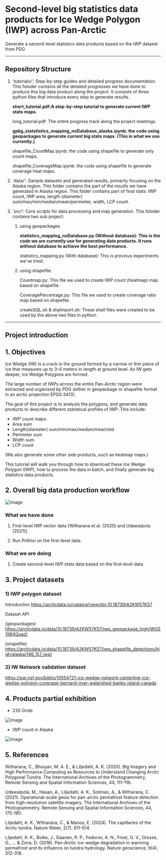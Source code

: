 # Second-level big statistics data products for Ice Wedge Polygon (IWP) across Pan-Arctic
Generate a second-level statistics data products based on the IWP dataset from PDG


-------------------------------
## Repository Structure
1. 'tutorials/': Step-by-step guides and detailed progress documentation. This foloder contains all the detailed progresses we have done to produce this big data product along the project. It consists of three python files that introduce every step to generate results.

   **short_tutorial.pdf:A step-by-step tutorial to generate current IWP stats maps.**

   long_tutorial.pdf: The entire progress track along the project meetings.

   **gpkg_statstistics_mapping_noDatabase_alaska.ipynb: the code using geopackages to generate current big stats maps. (This is what we use currently.)**

   shapefile_CountMap.ipynb: the code using shapefile to generate only count maps.

   shapefile_CoverageMap.ipynb: the code using shapefile to generate coverage heat maps.



3. 'data/': Sample datasets and generated results, primarily focusing on the Alaska region. This folder contains the part of the results we have generated in Alaska region.
   This folder contains part of final stats: IWP count, IWP area, length (diameter) sum/max/min/median/mean/perimeter, width, LCP count.
  
4. 'src/': Core scripts for data processing and map generation. This foloder contains two sub project:

   1) using geopackages.

      **statistics_mapping_noDatabase.py (Without database): This is the code we are currently use for generating data products. It runs without database to achieve the best performance.**

      statistics_mapping.py (With database): This is previous experiments we've tried.

   3) using shapefile.
  
      Countmap.py: This file we used to create IWP count (heatmap) map based on shapefile.

      CoveragePercentage.py: This file we used to create coverage ratio map based on shapefile.

      createSQL.sh & shpImport.sh: These shell files were created to be used by the above two files in python.

-------------------------------



## Project introduction

## 1. Objectives
Ice Wedge (IW) is a crack in the ground formed by a narrow or thin piece of ice that measures up to 3–4 meters in length at ground level. As IW gets deeper, Ice Wedge Polygons are formed. 

The large number of IWPs across the entire Pan-Arctic region were extracted and organized by PDG (either in geopackage or shapefile format in an arctic projection EPSG:3413).

The goal of this project is to analysis the polygons, and generate data products to describe different statistical profiles of IWP. This include: 

* IWP count maps.
* Area sum
* Length(diameter) sum/min/max/median/mean/std
* Perimeter sum
* Width sum
* LCP count

(We also generate some other side products, such as heatmap maps.)

This tutorial will walk you through how to download these Ice Wedge Polygon (IWP), how to process the data in batch, and finally generate big statistics data products. 

## 2. Overall big data production workflow

![image](https://github.com/user-attachments/assets/fb7c5960-4a8f-4f73-8198-dcf7df5d818c)

### What we have done

1) First-level IWP vector data [Witharana et al. (2020) and Udawalpola (2021)].

2) Run Prithivi on the first-level data.


### What we are doing

1) Create second-level IWP stats data based on the first-level data.


## 3. Project datasets
### 1) IWP polygon dataset
Introduction
https://arcticdata.io/catalog/view/doi:10.18739/A2KW57K57

Dataset API

(geopackages)
https://arcticdata.io/data/10.18739/A2KW57K57/iwp_geopackage_high/WGS1984Quad/

(shapefile)
https://arcticdata.io/data/10.18739/A2KW57K57/iwp_shapefile_detections/high/alaska/146_157_iwp/


### 2) IW Network validation dataset
https://par.nsf.gov/biblio/10554721-ice-wedge-network-centerline-ice-wedge-polygon-coverage-bernard-river-watershed-banks-island-canada


## 4. Products partial exhibition

* 230 Grids

![image](https://github.com/user-attachments/assets/75178f11-22ec-4721-8d0d-991a2a45e4b9)


* IWP count in Alaska

![image](https://github.com/user-attachments/assets/14f54b39-4d08-486b-967e-c20558da4a98)

## 5. References
Witharana, C., Bhuiyan, M. A. E., & Liljedahl, A. K. (2020). Big Imagery and High Performance Computing as Resources to Understand Changing Arctic Polygonal Tundra. The International Archives of the Photogrammetry, Remote Sensing and Spatial Information Sciences, 44, 111-116.

Udawalpola, M., Hasan, A., Liljedahl, A. K., Soliman, A., & Witharana, C. (2021). Operational-scale geoai for pan-arctic permafrost feature detection from high-resolution satellite imagery. The International Archives of the Photogrammetry, Remote Sensing and Spatial Information Sciences, 44, 175-180.

Liljedahl, A. K., Witharana, C., & Manos, E. (2024). The capillaries of the Arctic tundra. Nature Water, 2(7), 611-614.

Liljedahl, A. K., Boike, J., Daanen, R. P., Fedorov, A. N., Frost, G. V., Grosse, G., ... & Zona, D. (2016). Pan-Arctic ice-wedge degradation in warming permafrost and its influence on tundra hydrology. Nature geoscience, 9(4), 312-318.

